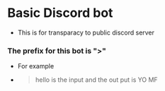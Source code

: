 # Basic Discord bot 
* This is for transparacy to public discord server


### The prefix for this bot is ">"
* For example 
* >hello is the input and the out put is YO MF
